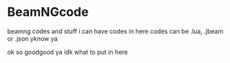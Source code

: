 # BeamNGcode
beamng codes and stuff
i can have codes in here
codes can be .lua, .jbeam or .json
yknow ya

ok so goodgood ya idk what to put in  here
